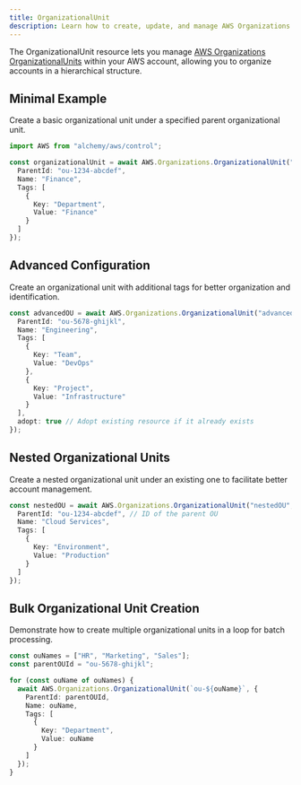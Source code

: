 ```yaml
---
title: OrganizationalUnit
description: Learn how to create, update, and manage AWS Organizations OrganizationalUnits using Alchemy Cloud Control.
---
```



The OrganizationalUnit resource lets you manage [AWS Organizations OrganizationalUnits](https://docs.aws.amazon.com/organizations/latest/userguide/) within your AWS account, allowing you to organize accounts in a hierarchical structure.

## Minimal Example

Create a basic organizational unit under a specified parent organizational unit.

```ts
import AWS from "alchemy/aws/control";

const organizationalUnit = await AWS.Organizations.OrganizationalUnit("basicOU", {
  ParentId: "ou-1234-abcdef",
  Name: "Finance",
  Tags: [
    {
      Key: "Department",
      Value: "Finance"
    }
  ]
});
```

## Advanced Configuration

Create an organizational unit with additional tags for better organization and identification.

```ts
const advancedOU = await AWS.Organizations.OrganizationalUnit("advancedOU", {
  ParentId: "ou-5678-ghijkl",
  Name: "Engineering",
  Tags: [
    {
      Key: "Team",
      Value: "DevOps"
    },
    {
      Key: "Project",
      Value: "Infrastructure"
    }
  ],
  adopt: true // Adopt existing resource if it already exists
});
```

## Nested Organizational Units

Create a nested organizational unit under an existing one to facilitate better account management.

```ts
const nestedOU = await AWS.Organizations.OrganizationalUnit("nestedOU", {
  ParentId: "ou-1234-abcdef", // ID of the parent OU
  Name: "Cloud Services",
  Tags: [
    {
      Key: "Environment",
      Value: "Production"
    }
  ]
});
```

## Bulk Organizational Unit Creation

Demonstrate how to create multiple organizational units in a loop for batch processing.

```ts
const ouNames = ["HR", "Marketing", "Sales"];
const parentOUId = "ou-5678-ghijkl";

for (const ouName of ouNames) {
  await AWS.Organizations.OrganizationalUnit(`ou-${ouName}`, {
    ParentId: parentOUId,
    Name: ouName,
    Tags: [
      {
        Key: "Department",
        Value: ouName
      }
    ]
  });
}
```
